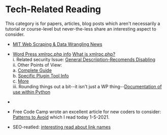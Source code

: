 # Tech-Related Reading <br>
This category is for papers, articles, blog posts which aren't necessarily a tutorial or course-level but never-the-less share an interesting aspect to consider.  <br>

* [MIT Web Scraping & Data Wrangling News](https://www.technologyreview.com/2020/12/08/1013440/web-scraping-van-buren-case-supreme-court-opinion/) <br>
* [Word Press xmlrpc.php info](https://codex.wordpress.org/XML-RPC_Support) [What is xmlrpc.php?](http://xmlrpc.com/)     <br>
    i.    Related security Issue:  [General Descriiption-Recomends Disabling](https://www.hostinger.com/tutorials/xmlrpc-wordpress)  <br>
    ii.   Other Points of View: <br>
              a. [Complete Guide](https://kinsta.com/blog/xmlrpc-php/) <br>
              b. [Specific Plugin Tool Info](https://www.wordfence.com/blog/2020/12/the-nonenone-brute-force-attacks-even-hackers-need-qa/) <br>
              c. [More](https://www.wordfence.com/blog/2015/10/should-you-disable-xml-rpc-on-wordpress/) <br>
    iii.  Rounding things out a bit--it isn't just a WP thing--[Documentation of use within Python](https://docs.python.org/3/library/xmlrpc.client.html) <br>
*  <br>

*  Free Code Camp wrote an excellent article for new coders to consider: [Patterns to Avoid](https://www.freecodecamp.org/news/antipatterns-to-avoid-in-code/) which I read today 1-5-2021.

* SEO-reatled: [interesting read about link names](https://www.searchenginejournal.com/google-may-see-web-pages-as-duplicates-if-urls-too-similar/398452/?utm_campaign=trending-news-hello-bar)
